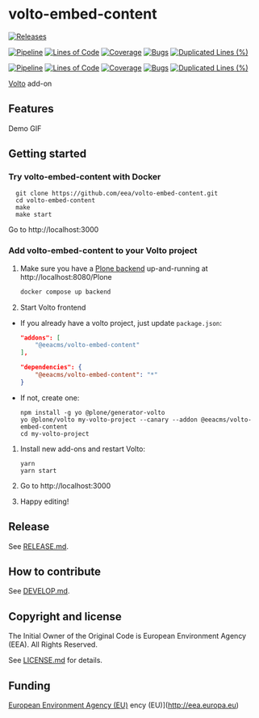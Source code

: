 # volto-embed-content

[![Releases](https://img.shields.io/github/v/release/eea/volto-embed-content)](https://github.com/eea/volto-embed-content/releases)

[![Pipeline](https://ci.eionet.europa.eu/buildStatus/icon?job=volto-addons%2Fvolto-embed-content%2Fmaster&subject=master)](https://ci.eionet.europa.eu/view/Github/job/volto-addons/job/volto-embed-content/job/master/display/redirect)
[![Lines of Code](https://sonarqube.eea.europa.eu/api/project_badges/measure?project=volto-embed-content-master&metric=ncloc)](https://sonarqube.eea.europa.eu/dashboard?id=volto-embed-content-master)
[![Coverage](https://sonarqube.eea.europa.eu/api/project_badges/measure?project=volto-embed-content-master&metric=coverage)](https://sonarqube.eea.europa.eu/dashboard?id=volto-embed-content-master)
[![Bugs](https://sonarqube.eea.europa.eu/api/project_badges/measure?project=volto-embed-content-master&metric=bugs)](https://sonarqube.eea.europa.eu/dashboard?id=volto-embed-content-master)
[![Duplicated Lines (%)](https://sonarqube.eea.europa.eu/api/project_badges/measure?project=volto-embed-content-master&metric=duplicated_lines_density)](https://sonarqube.eea.europa.eu/dashboard?id=volto-embed-content-master)

[![Pipeline](https://ci.eionet.europa.eu/buildStatus/icon?job=volto-addons%2Fvolto-embed-content%2Fdevelop&subject=develop)](https://ci.eionet.europa.eu/view/Github/job/volto-addons/job/volto-embed-content/job/develop/display/redirect)
[![Lines of Code](https://sonarqube.eea.europa.eu/api/project_badges/measure?project=volto-embed-content-develop&metric=ncloc)](https://sonarqube.eea.europa.eu/dashboard?id=volto-embed-content-develop)
[![Coverage](https://sonarqube.eea.europa.eu/api/project_badges/measure?project=volto-embed-content-develop&metric=coverage)](https://sonarqube.eea.europa.eu/dashboard?id=volto-embed-content-develop)
[![Bugs](https://sonarqube.eea.europa.eu/api/project_badges/measure?project=volto-embed-content-develop&metric=bugs)](https://sonarqube.eea.europa.eu/dashboard?id=volto-embed-content-develop)
[![Duplicated Lines (%)](https://sonarqube.eea.europa.eu/api/project_badges/measure?project=volto-embed-content-develop&metric=duplicated_lines_density)](https://sonarqube.eea.europa.eu/dashboard?id=volto-embed-content-develop)


[Volto](https://github.com/plone/volto) add-on

## Features

Demo GIF

## Getting started

### Try volto-embed-content with Docker

      git clone https://github.com/eea/volto-embed-content.git
      cd volto-embed-content
      make
      make start

Go to http://localhost:3000

### Add volto-embed-content to your Volto project

1. Make sure you have a [Plone backend](https://plone.org/download) up-and-running at http://localhost:8080/Plone

   ```Bash
   docker compose up backend
   ```

1. Start Volto frontend

* If you already have a volto project, just update `package.json`:

   ```JSON
   "addons": [
       "@eeacms/volto-embed-content"
   ],

   "dependencies": {
       "@eeacms/volto-embed-content": "*"
   }
   ```

* If not, create one:

   ```
   npm install -g yo @plone/generator-volto
   yo @plone/volto my-volto-project --canary --addon @eeacms/volto-embed-content
   cd my-volto-project
   ```

1. Install new add-ons and restart Volto:

   ```
   yarn
   yarn start
   ```

1. Go to http://localhost:3000

1. Happy editing!

## Release

See [RELEASE.md](https://github.com/eea/volto-embed-content/blob/master/RELEASE.md).

## How to contribute

See [DEVELOP.md](https://github.com/eea/volto-embed-content/blob/master/DEVELOP.md).

## Copyright and license

The Initial Owner of the Original Code is European Environment Agency (EEA).
All Rights Reserved.

See [LICENSE.md](https://github.com/eea/volto-embed-content/blob/master/LICENSE.md) for details.

## Funding

[European Environment Agency (EU)](http://eea.europa.eu)
ency (EU)](http://eea.europa.eu)
